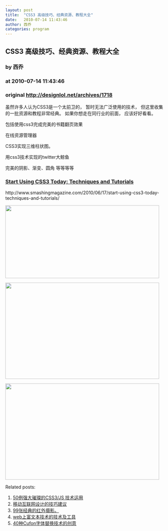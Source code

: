 ```yaml
---
layout: post
title:  "CSS3 高级技巧、经典资源、教程大全"
date:   2010-07-14 11:43:46
author: 西乔
categories: program
---
```


## CSS3 高级技巧、经典资源、教程大全
### by 西乔
### at 2010-07-14 11:43:46
### original <http://designlol.net/archives/1718>

<p>虽然许多人认为CSS3是一个太前卫的， 暂时无法广泛使用的技术， 但这里收集的一批资源和教程非常经典。 如果你想走在同行业的前面， 应该好好看看。</p>
<p>包括使用css3完成完美的书籍翻页效果</p>
<p>在线资源管理器</p>
<p>CSS3实现三维柱状图。</p>
<p>用css3技术实现的twitter大鲸鱼</p>
<p>完美的阴影、渐变、圆角 等等等等</p>
<h3><a href="http://www.smashingmagazine.com/2010/06/17/start-using-css3-today-techniques-and-tutorials/">Start   Using CSS3 Today: Techniques and Tutorials</a></h3>
<p>http://www.smashingmagazine.com/2010/06/17/start-using-css3-today-techniques-and-tutorials/</p>
<p><a href="http://www.smashingmagazine.com/2010/06/17/start-using-css3-today-techniques-and-tutorials/"><img src="http://designlol.net/wp-content/uploads/2010/07/css-gradient-dropdown-menu.gif" alt="" width="480" height="227"></a></p>
<p><a href="http://www.smashingmagazine.com/2010/06/17/start-using-css3-today-techniques-and-tutorials/"><img src="http://designlol.net/wp-content/uploads/2010/07/css3-175.jpg" alt="" width="480" height="300"></a></p>
<p><a href="http://www.smashingmagazine.com/2010/06/17/start-using-css3-today-techniques-and-tutorials/"><img src="http://designlol.net/wp-content/uploads/2010/07/css3-168.jpg" alt="" width="480" height="300"></a></p>


<p>Related posts:<ol><li><a href="http://designlol.net/archives/975" rel="bookmark" title="Permanent Link: 50例强大璀璨的CSS3/JS 技术运用">50例强大璀璨的CSS3/JS 技术运用</a></li>
<li><a href="http://designlol.net/archives/1035" rel="bookmark" title="Permanent Link: 移动互联网设计的技巧建议">移动互联网设计的技巧建议</a></li>
<li><a href="http://designlol.net/archives/944" rel="bookmark" title="Permanent Link: 99张经典的红外摄影。">99张经典的红外摄影。</a></li>
<li><a href="http://designlol.net/archives/388" rel="bookmark" title="Permanent Link: web上富文本技术的技术及工具">web上富文本技术的技术及工具</a></li>
<li><a href="http://designlol.net/archives/261" rel="bookmark" title="Permanent Link: 40种Cufon字体替换技术的创意">40种Cufon字体替换技术的创意</a></li>
</ol></p>